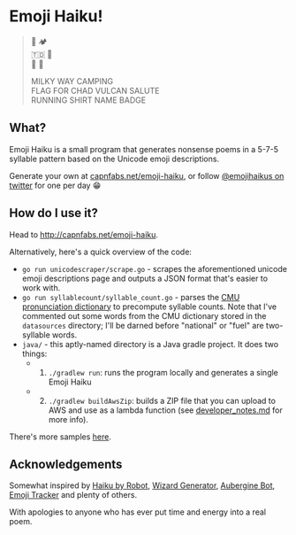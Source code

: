 # Emoji Haiku!

> 🌌 🏕️<br>
> 🇹🇩 🖖<br>
> 🎽 📛
>
> MILKY WAY CAMPING <br>
> FLAG FOR CHAD VULCAN SALUTE <br>
> RUNNING SHIRT NAME BADGE



## What?

Emoji Haiku is a small program that generates nonsense poems in a 5-7-5 syllable pattern based on
the Unicode emoji descriptions.

Generate your own at [capnfabs.net/emoji-haiku](http://capnfabs.net/emoji-haiku), or follow
[@emojihaikus on twitter](http://twitter.com/emojihaikus) for one per day 😁

## How do I use it?

Head to http://capnfabs.net/emoji-haiku.

Alternatively, here's a quick overview of the code:

- `go run unicodescraper/scrape.go` - scrapes the aforementioned unicode emoji descriptions page and
  outputs a JSON format that's easier to work with.
- `go run syllablecount/syllable_count.go` - parses the [CMU pronunciation dictionary](
  https://svn.code.sf.net/p/cmusphinx/code/trunk/cmudict/) to precompute syllable counts. Note that I've commented out some words from the CMU dictionary stored in the `datasources` directory; I'll be darned before "national" or "fuel" are two-syllable words.
- `java/` - this aptly-named directory is a Java gradle project. It does two things:
  - 1. `./gradlew run`: runs the program locally and generates a single Emoji Haiku
  - 2. `./gradlew buildAwsZip`: builds a ZIP file that you can upload to AWS and use as a lambda function (see [developer_notes.md](developer_notes.md) for more info).

There's more samples [here](samples.md).

## Acknowledgements
Somewhat inspired by [Haiku by Robot](https://twitter.com/haiku_by_robot), [Wizard Generator](https://twitter.com/WizardGenerator), [Aubergine Bot](https://twitter.com/AubergineBot), [Emoji Tracker](http://emojitracker.com/) and plenty of others.

With apologies to anyone who has ever put time and energy into a real poem.
